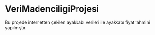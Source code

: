 # VeriMadenciligiProjesi
Bu projede internetten çekilen ayakkabı verileri ile ayakkabı fiyat tahmini yapılmıştır. 
